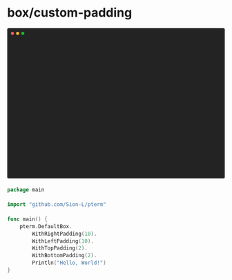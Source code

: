 # box/custom-padding

![Animation](animation.svg)

```go
package main

import "github.com/Sion-L/pterm"

func main() {
	pterm.DefaultBox.
		WithRightPadding(10).
		WithLeftPadding(10).
		WithTopPadding(2).
		WithBottomPadding(2).
		Println("Hello, World!")
}

```
